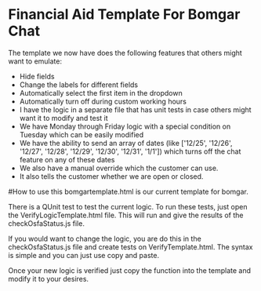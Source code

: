 # Financial Aid Template For Bomgar Chat
 The template we now have does the following features that others might want to emulate:
 
 - Hide fields
-	Change the labels for different fields
-	Automatically select the first item in the dropdown
-	Automatically turn off during custom working hours
-	I have the logic in a separate file that has unit tests in case others might want it to modify and test it
-	We have Monday through Friday logic with a special condition on Tuesday which can be easily modified
-	We have the ability to send an array of dates (like ['12/25', '12/26', '12/27', '12/28', '12/29', '12/30', '12/31', '1/1']) which turns off the chat feature on any of these dates
-	We also have a manual override which the customer can use.
-	It also tells the customer whether we are open or closed.

#How to use this
bomgartemplate.html is our current template for bomgar.

There is a QUnit test to test the current logic. To run these tests, just open the VerifyLogicTemplate.html file.
This will run and give the results of the checkOsfaStatus.js file.

If you would want to change the logic, you are do this in the checkOsfaStatus.js file and create tests on VerifyTemplate.html.
The syntax is simple and you can just use copy and paste.

Once your new logic is verified just copy the function into the template and modify it to your desires.
